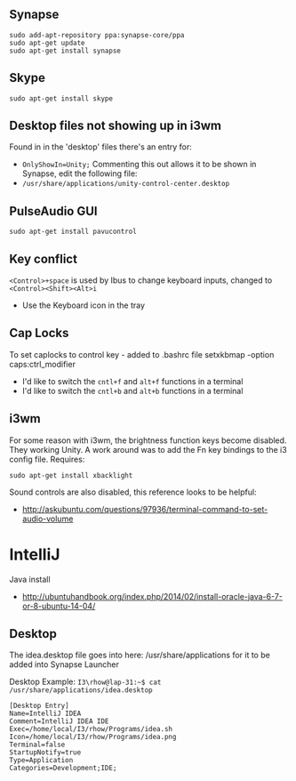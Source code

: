 
## Synapse
    sudo add-apt-repository ppa:synapse-core/ppa
	sudo apt-get update
	sudo apt-get install synapse

## Skype 
    sudo apt-get install skype

## Desktop files not showing up in i3wm
Found in in the 'desktop' files there's an entry for:
* `OnlyShowIn=Unity;`
Commenting this out allows it to be shown in Synapse, edit the
following file:
* `/usr/share/applications/unity-control-center.desktop`

## PulseAudio GUI
    sudo apt-get install pavucontrol

## Key conflict
`<Control>+space` is used by Ibus to change keyboard inputs, changed to `<Control><Shift><Alt>i`
* Use the Keyboard icon in the tray

## Cap Locks
To set caplocks to control key - added to .bashrc file
setxkbmap -option caps:ctrl_modifier
* I'd like to switch the `cntl+f` and `alt+f` functions in a terminal
* I'd like to switch the `cntl+b` and `alt+b` functions in a terminal

## i3wm
For some reason with i3wm, the brightness function keys become disabled.  They working Unity.
A work around was to add the Fn key bindings to the i3 config file.  Requires:

    sudo apt-get install xbacklight

Sound controls are also disabled, this reference looks to be helpful:
* http://askubuntu.com/questions/97936/terminal-command-to-set-audio-volume

# IntelliJ
Java install
* http://ubuntuhandbook.org/index.php/2014/02/install-oracle-java-6-7-or-8-ubuntu-14-04/

## Desktop
The idea.desktop file goes into here: /usr/share/applications for it
to be added into Synapse Launcher 

Desktop Example: `I3\rhow@lap-31:~$ cat /usr/share/applications/idea.desktop`

    [Desktop Entry]	
	Name=IntelliJ IDEA
	Comment=IntelliJ IDEA IDE
	Exec=/home/local/I3/rhow/Programs/idea.sh
	Icon=/home/local/I3/rhow/Programs/idea.png
	Terminal=false
	StartupNotify=true
	Type=Application
	Categories=Development;IDE;
